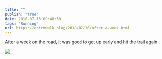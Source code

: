 ```yaml
---
title: ""
publish: "true"
date: 2018-07-16 09:48:50
tags: "Running"
url: https://ericmwalk.blog/2018/07/16/after-a-week.html
---
```


After a week on the road, it was good to get up early and hit the [trail](https://www.strava.com/activities/1706155439) again

![](https://ericmwalk.blog/uploads/2022/284479dca9.jpg)